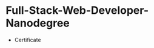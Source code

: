 # Full-Stack-Web-Developer-Nanodegree
* Certificate
[](https://github.com/omar-bakr/Full-Stack-Web-Developer-Nanodegree/blob/master/certifcate.jpg)